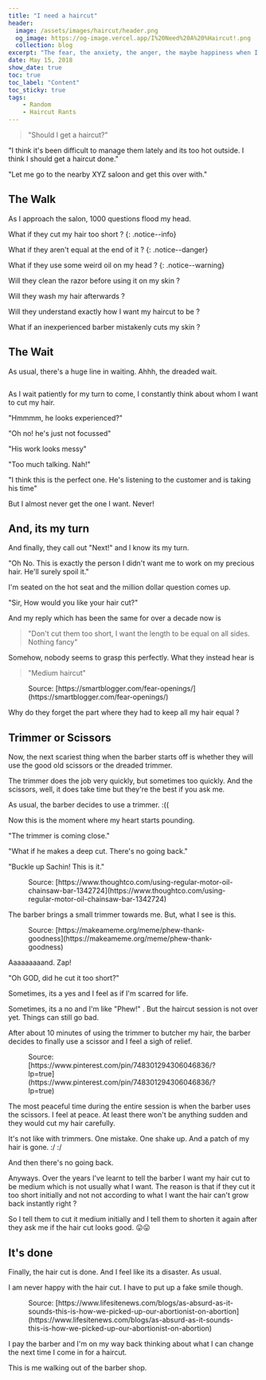 ```yaml
---
title: "I need a haircut"
header:
  image: /assets/images/haircut/header.png
  og_image: https://og-image.vercel.app/I%20Need%20A%20%Haircut!.png
  collection: blog
excerpt: "The fear, the anxiety, the anger, the maybe happiness when I get a haircut"
date: May 15, 2018
show_date: true
toc: true
toc_label: "Content"
toc_sticky: true
tags:
    - Random
    - Haircut Rants
---
```


> "Should I get a haircut?"

"I think it's been difficult to manage them lately and its too hot outside. I think I should get a haircut done."

"Let me go to the nearby XYZ saloon and get this over with."

## The Walk

As I approach the salon, 1000 questions flood my head.

What if they cut my hair too short ?
{: .notice--info}

What if they aren't equal at the end of it ?
{: .notice--danger}

What if they use some weird oil on my head ?
{: .notice--warning}

Will they clean the razor before using it on my skin ?

Will they wash my hair afterwards ?

Will they understand exactly how I want my haircut to be ?

What if an inexperienced barber mistakenly cuts my skin ?

## The Wait

As usual, there's a huge line in waiting. Ahhh, the dreaded wait.

<figure class="align-center">
  <img src="{{ site.url }}{{ site.baseurl }}/assets/images/haircut/img1.jpeg" alt="">
</figure>

As I wait patiently for my turn to come, I constantly think about whom I want to cut my hair.

"Hmmmm, he looks experienced?"

"Oh no! he's just not focussed"

"His work looks messy"

"Too much talking. Nah!"

"I think this is the perfect one. He's listening to the customer and is taking his time"

But I almost never get the one I want. Never!

## And, its my turn

And finally, they call out "Next!" and I know its my turn.

"Oh No. This is exactly the person I didn't want me to work on my precious hair. He'll surely spoil it."

I'm seated on the hot seat and the million dollar question comes up.

"Sir, How would you like your hair cut?"

And my reply which has been the same for over a decade now is

> "Don't cut them too short, I want the length to be equal on all sides. Nothing fancy"

Somehow, nobody seems to grasp this perfectly. What they instead hear is

> "Medium haircut"

<figure class="align-center">
  <img src="{{ site.url }}{{ site.baseurl }}/assets/images/haircut/img2.jpeg" alt="">
  <figcaption>Source: [https://smartblogger.com/fear-openings/](https://smartblogger.com/fear-openings/)</figcaption>
</figure>

Why do they forget the part where they had to keep all my hair equal ?

## Trimmer or Scissors

Now, the next scariest thing when the barber starts off is whether they will use the good old scissors or the dreaded trimmer.

The trimmer does the job very quickly, but sometimes too quickly. And the scissors, well, it does take time but they're the best if you ask me.

As usual, the barber decides to use a trimmer. :((

Now this is the moment where my heart starts pounding.

"The trimmer is coming close."

"What if he makes a deep cut. There's no going back."

"Buckle up Sachin! This is it."

<figure class="align-center">
  <img src="{{ site.url }}{{ site.baseurl }}/assets/images/haircut/img3.jpeg" alt="">
  <figcaption>Source: [https://www.thoughtco.com/using-regular-motor-oil-chainsaw-bar-1342724](https://www.thoughtco.com/using-regular-motor-oil-chainsaw-bar-1342724)</figcaption>
</figure>

The barber brings a small trimmer towards me. But, what I see is this.

<figure class="align-center">
  <img src="{{ site.url }}{{ site.baseurl }}/assets/images/haircut/img4.jpeg" alt="">
  <figcaption>Source: [https://makeameme.org/meme/phew-thank-goodness](https://makeameme.org/meme/phew-thank-goodness)</figcaption>
</figure>
Aaaaaaaaand. Zap!

"Oh GOD, did he cut it too short?"

Sometimes, its a yes and I feel as if I'm scarred for life.

Sometimes, its a no and I'm like "Phew!" . But the haircut session is not over yet. Things can still go bad.

After about 10 minutes of using the trimmer to butcher my hair, the barber decides to finally use a scissor and I feel a sigh of relief.

<figure class="align-center">
  <img src="{{ site.url }}{{ site.baseurl }}/assets/images/haircut/img5.jpeg" alt="">
  <figcaption>Source: [https://www.pinterest.com/pin/748301294306046836/?lp=true](https://www.pinterest.com/pin/748301294306046836/?lp=true)</figcaption>
</figure>

The most peaceful time during the entire session is when the barber uses the scissors. I feel at peace. At least there won't be anything sudden and they would cut my hair carefully.

It's not like with trimmers. One mistake. One shake up. And a patch of my hair is gone. :/ :/

And then there's no going back.

Anyways. Over the years I've learnt to tell the barber I want my hair cut to be medium which is not usually what I want. The reason is that if they cut it too short initially and not not according to what I want the hair can't grow back instantly right ?

So I tell them to cut it medium initially and I tell them to shorten it again after they ask me if the hair cut looks good. 😛😛

## It's done

Finally, the hair cut is done. And I feel like its a disaster. As usual.

I am never happy with the hair cut. I have to put up a fake smile though.

<figure class="align-center">
  <img src="{{ site.url }}{{ site.baseurl }}/assets/images/haircut/img6.jpeg" alt="">
  <figcaption>Source: [https://www.lifesitenews.com/blogs/as-absurd-as-it-sounds-this-is-how-we-picked-up-our-abortionist-on-abortion](https://www.lifesitenews.com/blogs/as-absurd-as-it-sounds-this-is-how-we-picked-up-our-abortionist-on-abortion)</figcaption>
</figure>

I pay the barber and I'm on my way back thinking about what I can change the next time I come in for a haircut.

This is me walking out of the barber shop.

<figure class="align-center">
  <img src="{{ site.url }}{{ site.baseurl }}/assets/images/haircut/img7.jpeg" alt="">
</figure>


